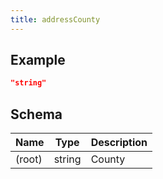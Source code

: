 ```yaml
---
title: addressCounty
---
```

## Example



```json
"string"
```

## Schema

| Name | Type | Description |
|---|---|---|
| (root) | string | County |

